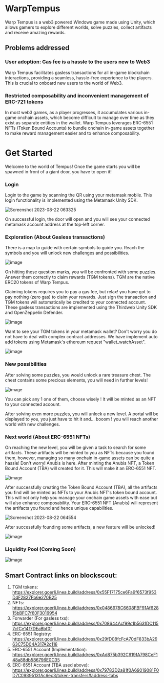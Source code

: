 # WarpTempus
Warp Tempus is a web3 powered Windows game made using Unity, which allows gamers to explore different worlds, solve puzzles, collect artifacts and receive amazing rewards.

## Problems addressed 

### User adoption: Gas fee is a hassle to the users new to Web3

Warp Tempus facilitates gasless transactions for all in-game blockchain interactions, providing a seamless, hassle-free experience to the players.
This is crucial to onboard new users to the world of Web3.

### Restricted composability and inconvenient management of ERC-721 tokens

In most web3 games, as a player progresses, it accumulates various in-game onchain assets, which become difficult to manage over time as they exist as separate entities in the wallet. 
Warp Tempus leverages ERC-6551 NFTs (Token Bound Accounts) to bundle onchain in-game assets together to make reward management easier and to enhance composability.

# Get Started
Welcome to the world of Tempus! Once the game starts you will be spawned in front of a giant door, you have to open it!
### Login
Login to the game by scanning the QR using your metamask mobile. This login functionality is implemented using the Metamask Unity SDK.

![Screenshot 2023-08-22 063325](https://github.com/Created-for-a-purpose/WarpTempus/assets/97793907/bb3fc1e3-7e59-43a8-a4ab-051d1ca7bcd1)

On successful login, the door will open and you will see your connected metamask account address at the top-left corner.
### Exploration (About Gasless transactions)
There is a map to guide with certain symbols to guide you. Reach the symbols and you will unlock new challenges and possibilities.

![image](https://github.com/Created-for-a-purpose/WarpTempus/assets/97793907/2e9ea47d-ae1d-4ffe-b28d-10f9191ffd49)

On hitting these question marks, you will be confronted with some puzzles. Answer them correctly to claim rewards (TGM tokens). TGM are the native ERC20 tokens of Warp Tempus. 

Claiming tokens requires you to pay a gas fee, but relax! you have got to pay nothing (zero gas) to claim your rewards. Just sign the transaction and TGM tokens will automatically be credited to your connected account. These gasless transactions are implemented using the Thirdweb Unity SDK and OpenZeppelin Defender.

![image](https://github.com/Created-for-a-purpose/WarpTempus/assets/97793907/92ab3f7e-8b8c-4a4e-aaf9-67cd5e6469a2)

Want to see your TGM tokens in your metamask wallet? Don't worry you do not have to deal with complex contract addresses. We have implement auto add tokens using Metamask's ethereum request "wallet_watchAsset".

![image](https://github.com/Created-for-a-purpose/WarpTempus/assets/97793907/f3f16828-0058-4335-bbca-78ce64825c29)

### New possibilities

After solving some puzzles, you would unlock a rare treasure chest. The chest contains some precious elements, you will need in further levels!

![image](https://github.com/Created-for-a-purpose/WarpTempus/assets/97793907/9f92fc75-d82b-4fdf-8aa2-2125b543315f)

You can pick any 1 one of them, choose wisely ! It will be minted as an NFT to your connected account.

After solving even more puzzles, you will unlock a new level. A portal will be displayed to you, you just have to hit it and... booom ! you will reach another world with new challenges.

### Next world (About ERC-6551 NFTs)
On reaching the new level, you will be given a task to search for some artifacts. These artifacts will be minted to you as NFTs because you found them, however, managing so many onchain in-game assets can be quite a hassle!
Don't worry! Anubis is here. After minting the Anubis NFT, a Token Bound Account (TBA) will created for it. This will make it an ERC-6551 NFT.

![image](https://github.com/Created-for-a-purpose/WarpTempus/assets/97793907/567cc5c6-ab13-45f0-b6c9-6fd212e06731)

After successfully creating the Token Bound Account (TBA), all the artifacts you find will be minted as NFTs to your Anubis NFT's token bound account. This will not only help you manage your onchain game assets with ease but will also enhance composability. Your ERC-6551 NFT (Anubis) will represent the artifacts you found and hence unique capabilities.

![Screenshot 2023-08-22 064554](https://github.com/Created-for-a-purpose/WarpTempus/assets/97793907/192c684e-07a7-46ff-a548-4825c2eee56f)

After successfully founding some artifacts, a new feature will be unlocked!

![image](https://github.com/Created-for-a-purpose/WarpTempus/assets/97793907/e910173d-d4d7-4849-aefc-e231d441bab5)

### Liquidity Pool (Coming Soon)

![image](https://github.com/Created-for-a-purpose/WarpTempus/assets/97793907/cf3fe4dc-fe01-4ffd-a790-68e98ad0a4cd)


## Smart Contract links on blockscout:
1. TGM tokens: https://explorer.goerli.linea.build/address/0x55F17175ce6Fa9f6573f953DdF2827Fb6e270B25
2. NFTs: https://explorer.goerli.linea.build/address/0x0486978C6608FBF91Af62815bBFC7f60F3016954
3. Forwarder (For gasless txs): https://explorer.goerli.linea.build/address/0x708644Acf99c1b5631DC1157cfCe14f7DEaBbf0f
4. ERC-6551 Registry: https://explorer.goerli.linea.build/address/0x29fD08fcFcA70dF833bA2963C75D04A317A2c118
5. ERC-6551 Account (Implementation): https://explorer.goerli.linea.build/address/0xAd875b392C619fA798CeF148a88db586796E0C35
6. ERC-6551 Account (TBA used above): https://explorer.goerli.linea.build/address/0x79783D2a81f0A69019081F0D7C09395131Ac6ec3/token-transfers#address-tabs






